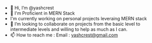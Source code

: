 - 👋 Hi, I’m @yashcrest
- 👀 I'm Proficient in MERN Stack
- I'm currently working on personal projects leveraing MERN stack
- 💞️ I’m looking to collaborate on projects from the basic level to intermediate levels and willing to help as much as I can. 
- 📫 How to reach me : Email : yashcrest@gmail.com

<!---
yashcrest/yashcrest is a ✨ special ✨ repository because its `README.md` (this file) appears on your GitHub profile.
You can click the Preview link to take a look at your changes.
--->
